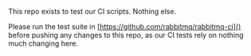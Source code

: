 This repo exists to test our CI scripts. Nothing else.

Please run the test suite in [https://github.com/rabbitmq/rabbitmq-ci]() before pushing any changes to this repo, as our CI tests rely on nothing much changing here.
